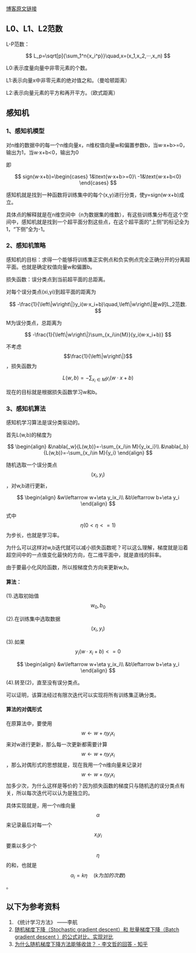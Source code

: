 [博客原文链接](https://mrtriste.github.io/2017/03/12/perceptron-%E6%84%9F%E7%9F%A5%E6%9C%BA/)

## L0、L1、L2范数

L-P范数：

$$
L_p=\sqrt[p]{\sum_1^n{x_i^p}}\quad,x=(x_1,x_2,···,x_n)
$$

L0:表示度量向量中非零元素的个数。

L1:表示向量x中非零元素的绝对值之和。（曼哈顿距离）

L2:表示向量元素的平方和再开平方。（欧式距离）


## 感知机

### 1、感知机模型

对n维的数据中的每一个n维向量x，n维权值向量w和偏置参数b，当w·x+b>=0，输出为1，当w·x+b<0，输出为0

即


$$
sign(w·x+b)=\begin{cases}
1&\text{w·x+b>=0}\
-1&\text{w·x+b<0}
\end{cases}
$$

感知机就是找到一种函数将训练集中的每个(x,y)进行分类，使y=sign(w·x+b)成立。

具体点的解释就是在n维空间中（n为数据集的维数），有这些训练集分布在这个空间中，感知机就是找到一个超平面分割这些点，在这个超平面的“上侧”的标记全为1，“下侧”全为-1。

### 2、感知机策略

感知机的目标：求得一个能够将训练集正实例点和负实例点完全正确分开的分离超平面。也就是确定权值向量w和偏置b。

损失函数：误分类点到当前超平面的总距离。

对每个误分类点(xi,yi)到超平面的距离为


$$
-\frac{1}{\left\|w\right\|}y_i(w·x_i+b)\quad,\left\|w\right\|是w的L_2范数.
$$

M为误分类点，总距离为

$$
-\frac{1}{\left\|w\right\|}\sum_{x_i\in{M}}{y_i(w·x_i+b)}
$$

不考虑$$\frac{1}{\left\|w\right\|}$$，损失函数为

$$
L(w,b)=-\sum_{x_i\in{M}}{y_i(w·x+b)}
$$

现在的目标就是根据损失函数学习w和b。



### 3、感知机算法

感知机学习算法是误分类驱动的。

首先L(w,b)的梯度为


$$
\begin{align}
&\nabla{_w}{L(w,b)}=-\sum_{x_i\in M}{y_ix_i}\\
&\nabla{_b}{L(w,b)}=-\sum_{x_i\in M}{y_i}
\end{align}
$$

随机选取一个误分类点$$(x_i,y_i)$$，对w,b进行更新，


$$
\begin{align}
&w\leftarrow w+\eta y_ix_i\\
&b\leftarrow  b+\eta y_i
\end{align}
$$

式中$$\eta(0<\eta<=1)$$为步长，也就是学习率。

为什么可以这样对w,b迭代就可以减小损失函数呢？可以这么理解，梯度就是沿着超空间中的一点值变化最快的方向，在二维平面中，就是直线的斜率。

由于要最小化风险函数，所以按梯度负方向来更新w,b。

#### 算法：

(1).选取初始值$$w_0,b_0$$

(2).在训练集中选取数据$$(x_i,y_i)$$

(3).如果$$y_i(w·x_i+b)<=0$$


$$
\begin{align}
&w\leftarrow w+\eta y_ix_i\\
&b\leftarrow  b+\eta y_i
\end{align}
$$

(4).转至(2)，直至没有误分类点。



可以证明，该算法经过有限次迭代可以实现将所有训练集正确分类。



#### 算法的对偶形式

在原算法中，要使用$$w\leftarrow w+\eta y_ix_i$$来对w进行更新，那么每一次更新都需要计算$$w\leftarrow w+\eta y_ix_i$$，那么对偶形式的思想就是，现在我用一个n维向量来记录对$$w\leftarrow w+\eta y_ix_i$$加多少次，为什么这样是等价的？因为损失函数的梯度只与随机选的误分类点有关，所以每次迭代可以认为是独立的。

具体实现就是，用一个n维向量$$\alpha$$来记录最后对每一个$$x_iy_i$$要乘以多少个$$\eta$$的和，也就是$$\alpha _i=k\eta \quad (k为加的次数)$$。





## 以下为参考资料

1. 《统计学习方法》     ——李航
2. [随机梯度下降（Stochastic gradient descent）和 批量梯度下降（Batch gradient descent ）的公式对比、实现对比](http://blog.csdn.net/lilyth_lilyth/article/details/8973972)
3. [为什么随机梯度下降方法能够收敛？ - 李文哲的回答 - 知乎](https://www.zhihu.com/question/27012077/answer/122359602)

